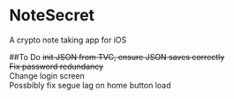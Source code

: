 NoteSecret
==========

A crypto note taking app for iOS

##To Do
~~init JSON from TVC, ensure JSON saves correctly~~<br>
~~Fix password redundancy~~<br>
Change login screen<br>
Possbibly fix segue lag on home button load



